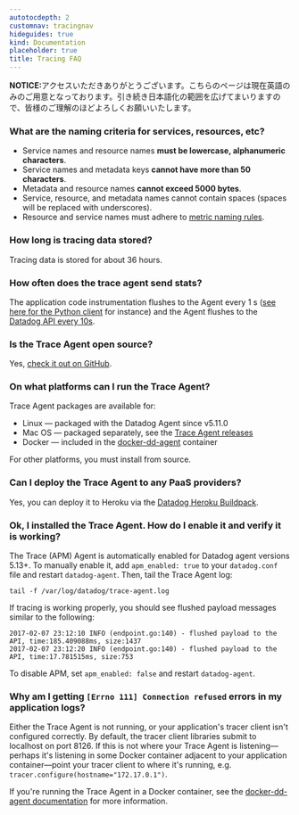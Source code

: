 ```yaml
---
autotocdepth: 2
customnav: tracingnav
hideguides: true
kind: Documentation
placeholder: true
title: Tracing FAQ
---
```


<div class='alert alert-info'><strong>NOTICE:</strong>アクセスいただきありがとうございます。こちらのページは現在英語のみのご用意となっております。引き続き日本語化の範囲を広げてまいりますので、皆様のご理解のほどよろしくお願いいたします。</div>




### What are the naming criteria for services, resources, etc?

* Service names and resource names **must be lowercase, alphanumeric characters**.
* Service names and metadata keys **cannot have more than 50 characters**.
* Metadata and resource names **cannot exceed 5000 bytes**.
* Service, resource, and metadata names cannot contain spaces (spaces will be replaced with underscores).
* Resource and service names must adhere to [metric naming rules](https://docs.datadoghq.com/developers/metrics/#metric-names).

### How long is tracing data stored?

Tracing data is stored for about 36 hours.

### How often does the trace agent send stats?

The application code instrumentation flushes to the Agent every 1 s ([see here for the Python client](https://github.com/DataDog/dd-trace-py/blob/69693dc7cdaed3a2b6a855325109fa100e42e254/ddtrace/writer.py#L159) for instance) and the Agent flushes to the [Datadog API every 10s](https://github.com/DataDog/datadog-trace-agent/blob/master/config/agent.go#L170).

### Is the Trace Agent open source?

Yes, [check it out on GitHub](https://github.com/DataDog/datadog-trace-agent).

### On what platforms can I run the Trace Agent?

Trace Agent packages are available for:

* Linux — packaged with the Datadog Agent since v5.11.0
* Mac OS — packaged separately, see the [Trace Agent releases](https://github.com/DataDog/datadog-trace-agent/releases/)
* Docker — included in the [docker-dd-agent](https://github.com/DataDog/docker-dd-agent) container

For other platforms, you must install from source.

### Can I deploy the Trace Agent to any PaaS providers?

Yes, you can deploy it to Heroku via the [Datadog Heroku Buildpack](https://github.com/DataDog/heroku-buildpack-datadog).

### Ok, I installed the Trace Agent. How do I enable it and verify it is working?

The Trace (APM) Agent is automatically enabled for Datadog agent versions 5.13+.  To manually enable it, add `apm_enabled: true` to your `datadog.conf` file and restart `datadog-agent`. Then, tail the Trace Agent log:

    tail -f /var/log/datadog/trace-agent.log

If tracing is working properly, you should see flushed payload messages similar to the following:

    2017-02-07 23:12:10 INFO (endpoint.go:140) - flushed payload to the API, time:185.409088ms, size:1437
    2017-02-07 23:12:20 INFO (endpoint.go:140) - flushed payload to the API, time:17.781515ms, size:753

To disable APM, set `apm_enabled: false` and restart `datadog-agent`.

### Why am I getting `[Errno 111] Connection refused` errors in my application logs?

Either the Trace Agent is not running, or your application's tracer client isn't configured correctly. By default, the tracer client libraries submit to localhost on port 8126. If this is not where your Trace Agent is listening—perhaps it's listening in some Docker container adjacent to your application container—point your tracer client to where it's running, e.g. `tracer.configure(hostname="172.17.0.1")`.

If you're running the Trace Agent in a Docker container, see the [docker-dd-agent documentation](https://github.com/DataDog/docker-dd-agent/blob/master/README.md#tracing--apm) for more information.
